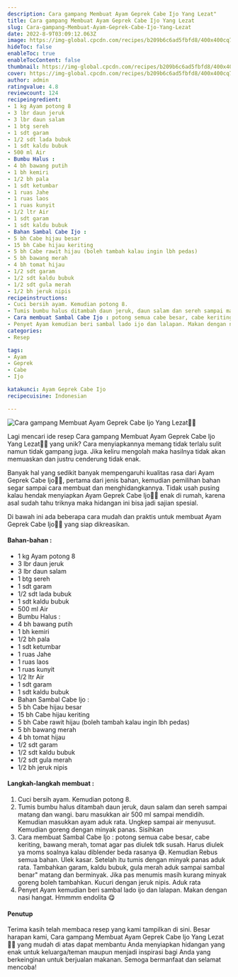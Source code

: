 ```yaml
---
description: Cara gampang Membuat Ayam Geprek Cabe Ijo Yang Lezat"
title: Cara gampang Membuat Ayam Geprek Cabe Ijo Yang Lezat
slug: Cara-gampang-Membuat-Ayam-Geprek-Cabe-Ijo-Yang-Lezat
date: 2022-8-9T03:09:12.063Z
image: https://img-global.cpcdn.com/recipes/b209b6c6ad5fbfd8/400x400cq70/photo.jpg
hideToc: false
enableToc: true
enableTocContent: false
thumbnail: https://img-global.cpcdn.com/recipes/b209b6c6ad5fbfd8/400x400cq70/photo.jpg
cover: https://img-global.cpcdn.com/recipes/b209b6c6ad5fbfd8/400x400cq70/photo.jpg
author: admin
ratingvalue: 4.8
reviewcount: 124
recipeingredient:
- 1 kg Ayam potong 8
- 3 lbr daun jeruk
- 3 lbr daun salam
- 1 btg sereh
- 1 sdt garam
- 1/2 sdt lada bubuk
- 1 sdt kaldu bubuk
- 500 ml Air
- Bumbu Halus :
- 4 bh bawang putih
- 1 bh kemiri
- 1/2 bh pala
- 1 sdt ketumbar
- 1 ruas Jahe
- 1 ruas laos
- 1 ruas kunyit
- 1/2 ltr Air
- 1 sdt garam
- 1 sdt kaldu bubuk
- Bahan Sambal Cabe Ijo :
- 5 bh Cabe hijau besar
- 15 bh Cabe hijau keriting
- 5 bh Cabe rawit hijau (boleh tambah kalau ingin lbh pedas)
- 5 bh bawang merah
- 4 bh tomat hijau
- 1/2 sdt garam
- 1/2 sdt kaldu bubuk
- 1/2 sdt gula merah
- 1/2 bh jeruk nipis
recipeinstructions:
- Cuci bersih ayam. Kemudian potong 8.
- Tumis bumbu halus ditambah daun jeruk, daun salam dan sereh sampai matang dan wangi. baru masukkan air 500 ml sampai mendidih. Kemudian masukkan ayam aduk rata. Ungkep sampai air menyusut. Kemudian goreng dengan minyak panas. Sisihkan
- Cara membuat Sambal Cabe Ijo : potong semua cabe besar, cabe keriting, bawang merah, tomat agar pas diulek tdk susah. Harus diulek ya moms soalnya kalau diblender beda rasanya 😅. Kemudian Rebus semua bahan. Ulek kasar. Setelah itu tumis dengan minyak panas aduk rata. Tambahkan garam, kaldu bubuk, gula merah aduk sampai sambal benar" matang dan berminyak. Jika pas menumis masih kurang minyak goreng boleh tambahkan. Kucuri dengan jeruk nipis. Aduk rata
- Penyet Ayam kemudian beri sambal lado ijo dan lalapan. Makan dengan nasi hangat. Hmmmm endolita 😋
categories:
- Resep

tags:
- Ayam
- Geprek
- Cabe
- Ijo

katakunci: Ayam Geprek Cabe Ijo
recipecuisine: Indonesian

---
```


![Cara gampang Membuat Ayam Geprek Cabe Ijo Yang Lezat👩‍🍳](https://img-global.cpcdn.com/recipes/b209b6c6ad5fbfd8/400x400cq70/photo.jpg)

Lagi mencari ide resep Cara gampang Membuat Ayam Geprek Cabe Ijo Yang Lezat👩‍🍳 yang unik? Cara menyiapkannya memang tidak terlalu sulit namun tidak gampang juga. Jika keliru mengolah maka hasilnya tidak akan memuaskan dan justru cenderung tidak enak.

Banyak hal yang sedikit banyak mempengaruhi kualitas rasa dari Ayam Geprek Cabe Ijo👩‍🍳, pertama dari jenis bahan, kemudian pemilihan bahan segar sampai cara membuat dan menghidangkannya. Tidak usah pusing kalau hendak menyiapkan Ayam Geprek Cabe Ijo👩‍🍳 enak di rumah, karena asal sudah tahu triknya maka hidangan ini bisa jadi sajian spesial.

Di bawah ini ada beberapa cara mudah dan praktis untuk membuat Ayam Geprek Cabe Ijo👩‍🍳 yang siap dikreasikan.

<!--inarticleads1-->

#### Bahan-bahan :

- 1 kg Ayam potong 8
- 3 lbr daun jeruk
- 3 lbr daun salam
- 1 btg sereh
- 1 sdt garam
- 1/2 sdt lada bubuk
- 1 sdt kaldu bubuk
- 500 ml Air
- Bumbu Halus :
- 4 bh bawang putih
- 1 bh kemiri
- 1/2 bh pala
- 1 sdt ketumbar
- 1 ruas Jahe
- 1 ruas laos
- 1 ruas kunyit
- 1/2 ltr Air
- 1 sdt garam
- 1 sdt kaldu bubuk
- Bahan Sambal Cabe Ijo :
- 5 bh Cabe hijau besar
- 15 bh Cabe hijau keriting
- 5 bh Cabe rawit hijau (boleh tambah kalau ingin lbh pedas)
- 5 bh bawang merah
- 4 bh tomat hijau
- 1/2 sdt garam
- 1/2 sdt kaldu bubuk
- 1/2 sdt gula merah
- 1/2 bh jeruk nipis

<!--inarticleads2-->

#### Langkah-langkah membuat :

1. Cuci bersih ayam. Kemudian potong 8.
1. Tumis bumbu halus ditambah daun jeruk, daun salam dan sereh sampai matang dan wangi. baru masukkan air 500 ml sampai mendidih. Kemudian masukkan ayam aduk rata. Ungkep sampai air menyusut. Kemudian goreng dengan minyak panas. Sisihkan
1. Cara membuat Sambal Cabe Ijo : potong semua cabe besar, cabe keriting, bawang merah, tomat agar pas diulek tdk susah. Harus diulek ya moms soalnya kalau diblender beda rasanya 😅. Kemudian Rebus semua bahan. Ulek kasar. Setelah itu tumis dengan minyak panas aduk rata. Tambahkan garam, kaldu bubuk, gula merah aduk sampai sambal benar" matang dan berminyak. Jika pas menumis masih kurang minyak goreng boleh tambahkan. Kucuri dengan jeruk nipis. Aduk rata
1. Penyet Ayam kemudian beri sambal lado ijo dan lalapan. Makan dengan nasi hangat. Hmmmm endolita 😋

#### Penutup

Terima kasih telah membaca resep yang kami tampilkan di sini. Besar harapan kami, Cara gampang Membuat Ayam Geprek Cabe Ijo Yang Lezat👩‍🍳 yang mudah di atas dapat membantu Anda menyiapkan hidangan yang enak untuk keluarga/teman maupun menjadi inspirasi bagi Anda yang berkeinginan untuk berjualan makanan. Semoga bermanfaat dan selamat mencoba!